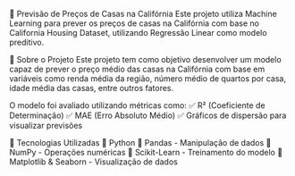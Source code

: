 🏡 Previsão de Preços de Casas na Califórnia
Este projeto utiliza Machine Learning para prever os preços de casas na Califórnia com base no California Housing Dataset, utilizando Regressão Linear como modelo preditivo.

📌 Sobre o Projeto
Este projeto tem como objetivo desenvolver um modelo capaz de prever o preço médio das casas na Califórnia com base em variáveis como renda média da região, número médio de quartos por casa, idade média das casas, entre outros fatores.

O modelo foi avaliado utilizando métricas como:
✅ R² (Coeficiente de Determinação)
✅ MAE (Erro Absoluto Médio)
✅ Gráficos de dispersão para visualizar previsões

📂 Tecnologias Utilizadas
🔹 Python
🔹 Pandas - Manipulação de dados
🔹 NumPy - Operações numéricas
🔹 Scikit-Learn - Treinamento do modelo
🔹 Matplotlib & Seaborn - Visualização de dados
